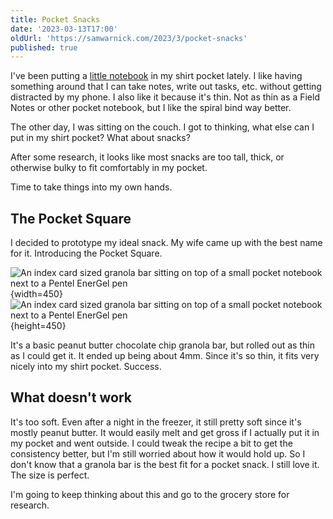 ```yaml
---
title: Pocket Snacks
date: '2023-03-13T17:00'
oldUrl: 'https://samwarnick.com/2023/3/pocket-snacks'
published: true
---
```


I've been putting a [little notebook](https://www.jetpens.com/Life-Noble-Notebook-Mini-Ring-5-x-3.1-7-mm-Rule/pd/20213) in my shirt pocket lately. I like having something around that I can take notes, write out tasks, etc. without getting distracted by my phone. I also like it because it's thin. Not as thin as a Field Notes or other pocket notebook, but I like the spiral bind way better.

The other day, I was sitting on the couch. I got to thinking, what else can I put in my shirt pocket? What about snacks?

After some research, it looks like most snacks are too tall, thick, or otherwise bulky to fit comfortably in my pocket.

Time to take things into my own hands.

## The Pocket Square

I decided to prototype my ideal snack. My wife came up with the best name for it. Introducing the Pocket Square.

![An index card sized granola bar sitting on top of a small pocket notebook next to a Pentel EnerGel pen](/media/2023-03-13-pocket-square-top.jpeg){width=450}
![An index card sized granola bar sitting on top of a small pocket notebook next to a Pentel EnerGel pen](/media/2023-03-13-pocket-square-side.jpeg){height=450}

It's a basic peanut butter chocolate chip granola bar, but rolled out as thin as I could get it. It ended up being about 4mm. Since it's so thin, it fits very nicely into my shirt pocket. Success.

## What doesn't work

It's too soft. Even after a night in the freezer, it still pretty soft since it's mostly peanut butter. It would easily melt and get gross if I actually put it in my pocket and went outside. I could tweak the recipe a bit to get the consistency better, but I'm still worried about how it would hold up. So I don't know that a granola bar is the best fit for a pocket snack. I still love it. The size is perfect.

I'm going to keep thinking about this and go to the grocery store for research.
